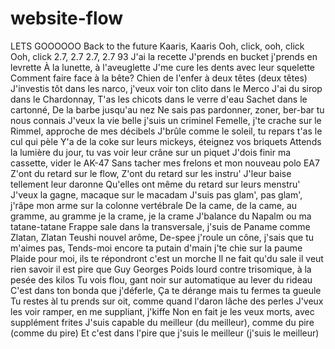 # website-flow
LETS GOOOOOO
Back to the future
Kaaris, Kaaris
Ooh, click, ooh, click
Ooh, click
2.7, 2.7
2.7, 2.7
93 J'ai la recette
J'prends en bucket j'prends en levrette
À la lunette, à l'aveuglette
J'me cure les dents avec leur squelette
Comment faire face à la bête?
Chien de l'enfer à deux têtes (deux têtes)
J'investis tôt dans les narco, j'veux voir ton clito dans le Merco
J'ai du sirop dans le Chardonnay,
T'as les chicots dans le verre d'eau
Sachet dans le cartonné,
De la barbe jusqu'au nez
Ne sais pas pardonner, zoner, ber-bar tu nous connais
J'veux la vie belle j'suis un criminel
Femelle, j'te crache sur le Rimmel, approche de mes décibels
J'brûle comme le soleil, tu repars t'as le cul qui pèle
Y'a de la coke sur leurs mickeys, éteignez vos briquets
Attends la lumière du jour, tu vas voir leur crâne sur un piquet
J'dois finir ma cassette, vider le AK-47
Sans tacher mes frelons et mon nouveau polo EA7
Z'ont du retard sur le flow,
Z'ont du retard sur les instru'
J'leur baise tellement leur daronne
Qu'elles ont même du retard sur leurs menstru'
J'veux la gagne, macaque sur le macadam
J'suis pas glam', pas glam', j'râpe mon arme sur la colonne vertébrale
De la came, de la came, au gramme, au gramme je la crame, je la crame
J'balance du Napalm ou ma tatane-tatane
Frappe sale dans la transversale, j'suis de Paname comme Zlatan, Zlatan
Teushi nouvel arôme,
De-spee j'roule un cône, j'sais que tu m'aimes pas,
Tends-moi encore ta putain d'main j'te chie sur la paume
Plaide pour moi, ils te répondront c'est un morche
Il ne fait qu'du sale il veut rien savoir il est pire que Guy Georges
Poids lourd contre trisomique, à la pesée des kilos
Tu vois flou, gant noir sur automatique au lever du rideau
C'est dans ton bonda que j'déferle,
Ça te dérange mais tu fermes ta gueule
Tu restes àl tu prends sur oit, comme quand l'daron lâche des perles
J'veux les voir ramper, en me suppliant, j'kiffe
Non en fait je les veux morts, avec supplément frites
J'suis capable du meilleur (du meilleur), comme du pire (comme du pire)
Et c'est dans l'pire que j'suis le meilleur (j'suis le meilleur)
